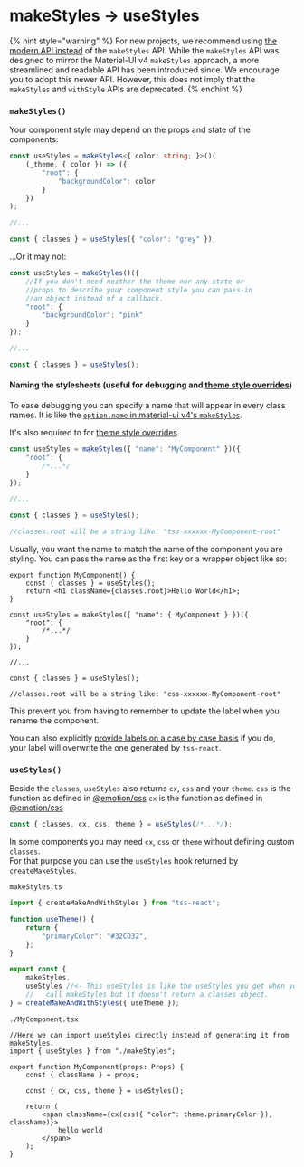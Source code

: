 # makeStyles -> useStyles

{% hint style="warning" %}
For new projects, we recommend using [the modern API instead](tss-usestyles.md) of the `makeStyles` API. While the `makeStyles` API was designed to mirror the Material-UI v4 `makeStyles` approach, a more streamlined and readable API has been introduced since. We encourage you to adopt this newer API. However, this does not imply that the `makeStyles` and `withStyle` APIs are deprecated.
{% endhint %}

### `makeStyles()`

Your component style may depend on the props and state of the components:

```typescript
const useStyles = makeStyles<{ color: string; }>()(
    (_theme, { color }) => ({
        "root": {
            "backgroundColor": color
        }
    })
);

//...

const { classes } = useStyles({ "color": "grey" });
```

...Or it may not:

```typescript
const useStyles = makeStyles()({
    //If you don't need neither the theme nor any state or
    //props to describe your component style you can pass-in
    //an object instead of a callback.
    "root": {
        "backgroundColor": "pink"
    }
});

//...

const { classes } = useStyles();
```

#### Naming the stylesheets (useful for debugging and [theme style overrides](../mui-global-styleoverrides.md))

To ease debugging you can specify a name that will appear in every class names. It is like the [`option.name` in material-ui v4's `makeStyles`](https://mui.com/styles/api/#makestyles-styles-options-hook).

It's also required to for [theme style overrides](../mui-global-styleoverrides.md).

```typescript
const useStyles = makeStyles({ "name": "MyComponent" })({
    "root": {
        /*...*/
    }
});

//...

const { classes } = useStyles();

//classes.root will be a string like: "tss-xxxxxx-MyComponent-root"
```

Usually, you want the name to match the name of the component you are styling. You can pass the name as the first key or a wrapper object like so:

```tsx
export function MyComponent() {
    const { classes } = useStyles();
    return <h1 className={classes.root}>Hello World</h1>;
}

const useStyles = makeStyles({ "name": { MyComponent } })({
    "root": {
        /*...*/
    }
});

//...

const { classes } = useStyles();

//classes.root will be a string like: "css-xxxxxx-MyComponent-root"
```

This prevent you from having to remember to update the label when you rename the component.

You can also explicitly [provide labels on a case by case basis](https://emotion.sh/docs/labels) if you do, your label will overwrite the one generated by `tss-react`.

### `useStyles()`

Beside the `classes`, `useStyles` also returns `cx`, `css` and your `theme`. `css` is the function as defined in [@emotion/css](https://emotion.sh) `cx` is the function as defined in [@emotion/css](https://emotion.sh/docs/@emotion/css#cx)

```typescript
const { classes, cx, css, theme } = useStyles(/*...*/);
```

In some components you may need `cx`, `css` or `theme` without defining custom `classes`.\
For that purpose you can use the `useStyles` hook returned by `createMakeStyles`.

`makeStyles.ts`

```typescript
import { createMakeAndWithStyles } from "tss-react";

function useTheme() {
    return {
        "primaryColor": "#32CD32",
    };
}

export const {
    makeStyles,
    useStyles //<- This useStyles is like the useStyles you get when you
    //   call makeStyles but it doesn't return a classes object.
} = createMakeAndWithStyles({ useTheme });
```

`./MyComponent.tsx`

```tsx
//Here we can import useStyles directly instead of generating it from makeStyles.
import { useStyles } from "./makeStyles";

export function MyComponent(props: Props) {
    const { className } = props;

    const { cx, css, theme } = useStyles();

    return (
        <span className={cx(css({ "color": theme.primaryColor }), className)}>
            hello world
        </span>
    );
}
```
